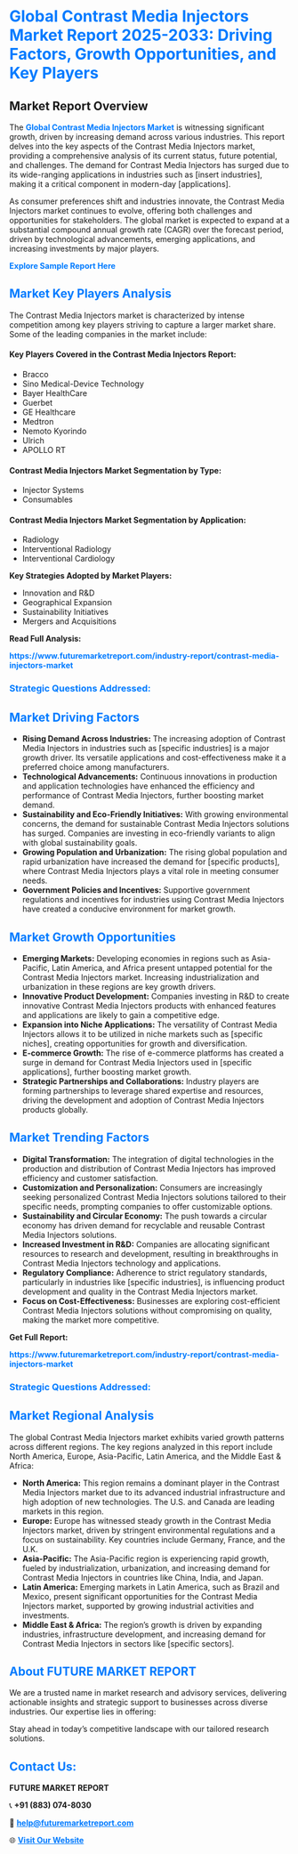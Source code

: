 <h1 style="color: #007BFF;">Global Contrast Media Injectors Market Report 2025-2033: Driving Factors, Growth Opportunities, and Key Players</h1>

<section id="overview">
<h2>Market Report Overview</h2>
<p>The <a href="https://www.futuremarketreport.com/industry-report/contrast-media-injectors-market" style="color: #007BFF; text-decoration: none;"><strong>Global Contrast Media Injectors Market</strong></a> is witnessing significant growth, driven by increasing demand across various industries. This report delves into the key aspects of the Contrast Media Injectors market, providing a comprehensive analysis of its current status, future potential, and challenges. The demand for Contrast Media Injectors has surged due to its wide-ranging applications in industries such as [insert industries], making it a critical component in modern-day [applications].</p>
<p>As consumer preferences shift and industries innovate, the Contrast Media Injectors market continues to evolve, offering both challenges and opportunities for stakeholders. The global market is expected to expand at a substantial compound annual growth rate (CAGR) over the forecast period, driven by technological advancements, emerging applications, and increasing investments by major players.</p>
</section>

<section id="overview">
<p><a href="https://www.futuremarketreport.com/request-sample/reportId=77176" style="color: #007BFF; text-decoration: none;"><strong>Explore Sample Report Here</strong></a></p>
</section>

<section id="key-players">
<h2 style="color: #007BFF;">Market Key Players Analysis</h2>
<p>The Contrast Media Injectors market is characterized by intense competition among key players striving to capture a larger market share. Some of the leading companies in the market include:</p>
<h4>Key Players Covered in the Contrast Media Injectors Report:</h4>
<ul><li>Bracco</li><li>Sino Medical-Device Technology</li><li>Bayer HealthCare</li><li>Guerbet</li><li>GE Healthcare</li><li>Medtron</li><li>Nemoto Kyorindo</li><li>Ulrich</li><li>APOLLO RT</li></ul>
<h4>Contrast Media Injectors Market Segmentation by Type:</h4>
<ul><li>Injector Systems</li><li>Consumables</li></ul>

<h4>Contrast Media Injectors Market Segmentation by Application:</h4>
<ul><li>Radiology</li><li>Interventional Radiology</li><li>Interventional Cardiology</li></ul>
<p><strong>Key Strategies Adopted by Market Players:</strong></p>
<ul>
<li>Innovation and R&D</li>
<li>Geographical Expansion</li>
<li>Sustainability Initiatives</li>
<li>Mergers and Acquisitions</li>
</ul>
</section>

<section>
<p><strong>Read Full Analysis: </strong></p><a href="https://www.futuremarketreport.com/industry-report/contrast-media-injectors-market" style="color: #007BFF; text-decoration: none;"><strong>https://www.futuremarketreport.com/industry-report/contrast-media-injectors-market</strong></a>
<h3 style="color: #007BFF;">Strategic Questions Addressed:</h3>
</section>

<section id="driving-factors">
<h2 style="color: #007BFF;">Market Driving Factors</h2>
<ul>
<li><strong>Rising Demand Across Industries:</strong> The increasing adoption of Contrast Media Injectors in industries such as [specific industries] is a major growth driver. Its versatile applications and cost-effectiveness make it a preferred choice among manufacturers.</li>
<li><strong>Technological Advancements:</strong> Continuous innovations in production and application technologies have enhanced the efficiency and performance of Contrast Media Injectors, further boosting market demand.</li>
<li><strong>Sustainability and Eco-Friendly Initiatives:</strong> With growing environmental concerns, the demand for sustainable Contrast Media Injectors solutions has surged. Companies are investing in eco-friendly variants to align with global sustainability goals.</li>
<li><strong>Growing Population and Urbanization:</strong> The rising global population and rapid urbanization have increased the demand for [specific products], where Contrast Media Injectors plays a vital role in meeting consumer needs.</li>
<li><strong>Government Policies and Incentives:</strong> Supportive government regulations and incentives for industries using Contrast Media Injectors have created a conducive environment for market growth.</li>
</ul>
</section>

<section id="growth-opportunities">
<h2 style="color: #007BFF;">Market Growth Opportunities</h2>
<ul>
<li><strong>Emerging Markets:</strong> Developing economies in regions such as Asia-Pacific, Latin America, and Africa present untapped potential for the Contrast Media Injectors market. Increasing industrialization and urbanization in these regions are key growth drivers.</li>
<li><strong>Innovative Product Development:</strong> Companies investing in R&D to create innovative Contrast Media Injectors products with enhanced features and applications are likely to gain a competitive edge.</li>
<li><strong>Expansion into Niche Applications:</strong> The versatility of Contrast Media Injectors allows it to be utilized in niche markets such as [specific niches], creating opportunities for growth and diversification.</li>
<li><strong>E-commerce Growth:</strong> The rise of e-commerce platforms has created a surge in demand for Contrast Media Injectors used in [specific applications], further boosting market growth.</li>
<li><strong>Strategic Partnerships and Collaborations:</strong> Industry players are forming partnerships to leverage shared expertise and resources, driving the development and adoption of Contrast Media Injectors products globally.</li>
</ul>
</section>

<section id="trending-factors">
<h2 style="color: #007BFF;">Market Trending Factors</h2>
<ul>
<li><strong>Digital Transformation:</strong> The integration of digital technologies in the production and distribution of Contrast Media Injectors has improved efficiency and customer satisfaction.</li>
<li><strong>Customization and Personalization:</strong> Consumers are increasingly seeking personalized Contrast Media Injectors solutions tailored to their specific needs, prompting companies to offer customizable options.</li>
<li><strong>Sustainability and Circular Economy:</strong> The push towards a circular economy has driven demand for recyclable and reusable Contrast Media Injectors solutions.</li>
<li><strong>Increased Investment in R&D:</strong> Companies are allocating significant resources to research and development, resulting in breakthroughs in Contrast Media Injectors technology and applications.</li>
<li><strong>Regulatory Compliance:</strong> Adherence to strict regulatory standards, particularly in industries like [specific industries], is influencing product development and quality in the Contrast Media Injectors market.</li>
<li><strong>Focus on Cost-Effectiveness:</strong> Businesses are exploring cost-efficient Contrast Media Injectors solutions without compromising on quality, making the market more competitive.</li>
</ul>
</section>

<section>
<p><strong>Get Full Report: </strong></p><a href="https://www.futuremarketreport.com/industry-report/contrast-media-injectors-market" style="color: #007BFF; text-decoration: none;"><strong>https://www.futuremarketreport.com/industry-report/contrast-media-injectors-market</strong></a>
<h3 style="color: #007BFF;">Strategic Questions Addressed:</h3>
</section>


<section id="regional-analysis">
<h2 style="color: #007BFF;">Market Regional Analysis</h2>
<p>The global Contrast Media Injectors market exhibits varied growth patterns across different regions. The key regions analyzed in this report include North America, Europe, Asia-Pacific, Latin America, and the Middle East & Africa:</p>
<ul>
<li><strong>North America:</strong> This region remains a dominant player in the Contrast Media Injectors market due to its advanced industrial infrastructure and high adoption of new technologies. The U.S. and Canada are leading markets in this region.</li>
<li><strong>Europe:</strong> Europe has witnessed steady growth in the Contrast Media Injectors market, driven by stringent environmental regulations and a focus on sustainability. Key countries include Germany, France, and the U.K.</li>
<li><strong>Asia-Pacific:</strong> The Asia-Pacific region is experiencing rapid growth, fueled by industrialization, urbanization, and increasing demand for Contrast Media Injectors in countries like China, India, and Japan.</li>
<li><strong>Latin America:</strong> Emerging markets in Latin America, such as Brazil and Mexico, present significant opportunities for the Contrast Media Injectors market, supported by growing industrial activities and investments.</li>
<li><strong>Middle East & Africa:</strong> The region’s growth is driven by expanding industries, infrastructure development, and increasing demand for Contrast Media Injectors in sectors like [specific sectors].</li>
</ul>
</section>

<footer>
<h2 style="color: #007BFF;">About FUTURE MARKET REPORT</h2>
<p>We are a trusted name in market research and advisory services, delivering actionable insights and strategic support to businesses across diverse industries. Our expertise lies in offering:</p>

<p>Stay ahead in today’s competitive landscape with our tailored research solutions.</p>

<h2 style="color: #007BFF;">Contact Us:</h2>
<p><strong>FUTURE MARKET REPORT</strong></p>
<p>📞 <strong>+91 (883) 074-8030</strong></p>
<p>📧 <strong><a href="mailto:help@futuremarketreport.com" style="color: #007BFF;">help@futuremarketreport.com</a></strong></p>
<p>🌐 <strong><a href="https://www.futuremarketreport.com/" style="color: #007BFF;">Visit Our Website</a></strong></p>
</footer>